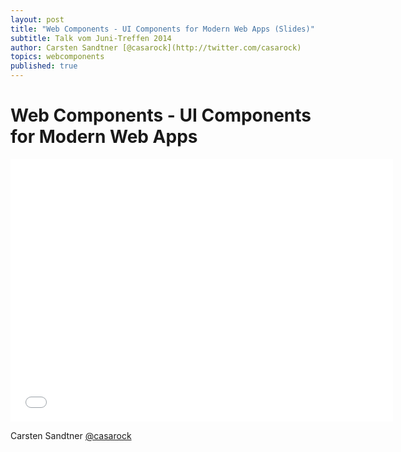 ```yaml
---
layout: post
title: "Web Components - UI Components for Modern Web Apps (Slides)"
subtitle: Talk vom Juni-Treffen 2014
author: Carsten Sandtner [@casarock](http://twitter.com/casarock)
topics: webcomponents
published: true
---
```


# Web Components - UI Components for Modern Web Apps

<iframe src="//casarock.github.io/brick_ferm_06-2014/" width="612" height="420" scrolling="no" frameborder="0" webkitallowfullscreen mozallowfullscreen allowfullscreen></iframe> 

Carsten Sandtner
[@casarock](http://twitter.com/casarock)